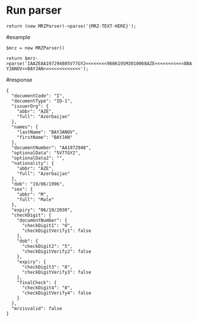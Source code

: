 # Run parser


```return (new MRZParser)->parse('{MRZ-TEXT-HERE}');```


#example

```$mrz = new MRZParser()```

```return $mrz->parse('IAAZEAA197294805V77GY2<<<<<<<<9606195M3010068AZE<<<<<<<<<<<8BAYJANOV<<BAYJAN<<<<<<<<<<<<<<');```


#response

```
{
  "documentCode": "I",
  "documentType": "ID-1",
  "issuerOrg": {
    "abbr": "AZE",
    "full": "Azerbaijan"
  },
  "names": {
    "lastName": "BAYJANOV",
    "firstName": "BAYJAN"
  },
  "documentNumber": "AA1972948",
  "optionalData": "5V77GY2",
  "optionalData2": "",
  "nationality": {
    "abbr": "AZE",
    "full": "Azerbaijan"
  },
  "dob": "19/06/1996",
  "sex": {
    "abbr": "M",
    "full": "Male"
  },
  "expiry": "06/10/2030",
  "checkDigit": {
    "documentNumber": {
      "checkDigit1": "0",
      "checkDigitVerify1": false
    },
    "dob": {
      "checkDigit2": "5",
      "checkDigitVerify2": false
    },
    "expiry": {
      "checkDigit3": "8",
      "checkDigitVerify3": false
    },
    "finalCheck": {
      "checkDigit4": "8",
      "checkDigitVerify4": false
    }
  },
  "mrzisvalid": false
}
```
